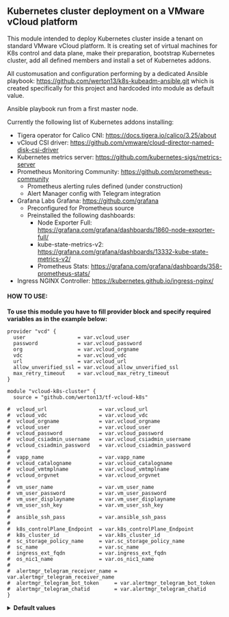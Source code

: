 ## Kubernetes cluster deployment on a VMware vCloud platform

This module intended to deploy Kubernetes cluster inside a tenant on standard VMware vCloud platform.
It is creating set of virtual machines for K8s control and data plane, make their preparation, bootstrap Kubernetes cluster, add all defined members and install a set of Kubernetes addons.

All customusation and configuration performing by a dedicated Ansible playbook: https://github.com/werton13/k8s-kubeadm-ansible.git which is created specifically for this project and hardcoded into module as default value.

Ansible playbook run from a first master node.

Currently the following list of Kubernetes addons installing:


  - Tigera operator for Calico CNI: https://docs.tigera.io/calico/3.25/about
  - vCloud CSI driver: https://github.com/vmware/cloud-director-named-disk-csi-driver
  - Kubernetes metrics server: https://github.com/kubernetes-sigs/metrics-server
  - Prometheus Monitoring Community: https://github.com/prometheus-community
    * Prometheus alerting rules defined (under construction)
    * Alert Manager config with Telegram integration
  - Grafana Labs Grafana: https://github.com/grafana
    * Preconfigured for Prometheus source
    * Preinstalled the following dashboards:
      + Node Exporter Full: https://grafana.com/grafana/dashboards/1860-node-exporter-full/
      + kube-state-metrics-v2: https://grafana.com/grafana/dashboards/13332-kube-state-metrics-v2/
      + Prometheus Stats: https://grafana.com/grafana/dashboards/358-prometheus-stats/
  - Ingress NGINX Controller:  https://kubernetes.github.io/ingress-nginx/


#### HOW TO USE:

<b>To use this module you have to fill provider block and specify required variables as in the example below:</b>


```hcl
provider "vcd" {
  user                 = var.vcloud_user
  password             = var.vcloud_password
  org                  = var.vcloud_orgname
  vdc                  = var.vcloud_vdc
  url                  = var.vcloud_url
  allow_unverified_ssl = var.vcloud_allow_unverified_ssl
  max_retry_timeout    = var.vcloud_max_retry_timeout
}

module "vcloud-k8s-cluster" {
  source = "github.com/werton13/tf-vcloud-k8s"

#  vcloud_url                 = var.vcloud_url
#  vcloud_vdc                 = var.vcloud_vdc
#  vcloud_orgname             = var.vcloud_orgname
#  vcloud_user                = var.vcloud_user
#  vcloud_password            = var.vcloud_password
#  vcloud_csiadmin_username   = var.vcloud_csiadmin_username
#  vcloud_csiadmin_password   = var.vcloud_csiadmin_password
#
#  vapp_name                  = var.vapp_name
#  vcloud_catalogname         = var.vcloud_catalogname
#  vcloud_vmtmplname          = var.vcloud_vmtmplname
#  vcloud_orgvnet             = var.vcloud_orgvnet
#
#  vm_user_name               = var.vm_user_name
#  vm_user_password           = var.vm_user_password
#  vm_user_displayname        = var.vm_user_displayname
#  vm_user_ssh_key            = var.vm_user_ssh_key
#
#  ansible_ssh_pass           = var.ansible_ssh_pass
#
#  k8s_controlPlane_Endpoint  = var.k8s_controlPlane_Endpoint
#  k8s_cluster_id             = var.k8s_cluster_id
#  sc_storage_policy_name     = var.sc_storage_policy_name
#  sc_name                    = var.sc_name
#  ingress_ext_fqdn           = var.ingress_ext_fqdn
#  os_nic1_name               = var.os_nic1_name
#
#  alertmgr_telegram_receiver_name = var.alertmgr_telegram_receiver_name
#  alertmgr_telegram_bot_token     = var.alertmgr_telegram_bot_token
#  alertmgr_telegram_chatid        = var.alertmgr_telegram_chatid
}

```
<details>
  <summary><b>Default values</b></summary>

```  
vcloud_allow_unverified_ssl = "true"
vcloud_max_retry_timeout    = "240"
vms = {
    masters = {
      pref = "k8s-m"
      vm_cpu_count = "2"
      vm_ram_size  = "4096"
      vm_disk_size = "40"
      vm_count = "1"
      ip_pool =  ["192.168.100.110",
                  "192.168.100.111"]
    },
    workers = {
      pref = "k8s-w"
      vm_cpu_count = "4"
      vm_ram_size  = "8192"
      vm_disk_size = "40"
      vm_count = "3"
      ip_pool =  ["192.168.100.114",
                  "192.168.100.115",
                  "192.168.100.116"]

    }
}
docker_mirror     = "mirror.gcr.io"
ansible_repo_url  = "https://github.com/werton13/k8s-kubeadm-ansible.git"
ansible_repo_name = "k8s-kubeadm-ansible"
ansible_playbook  = "main.yaml"
os_admin_username = "kuberadm"

k8s_ver           = "1.22.17-00"
k8s_version_short = "1.22.0"
calico_version    = "v3.25.0"

k8s_service_subnet = "10.96.0.0/12"
k8s_pod_subnet     = "10.244.0.0/22"
calico_network_cidr_blocksize = "26"
```

  
</details>
